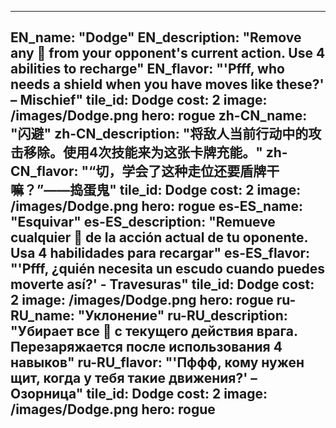 ---

EN_name: "Dodge"
EN_description: "Remove any 🔸 from your opponent's current action. Use 4 abilities to recharge"
EN_flavor: "'Pfff, who needs a shield when you have moves like these?' – Mischief"
tile_id: Dodge
cost: 2
image: /images/Dodge.png
hero: rogue
zh-CN_name: "闪避"
zh-CN_description: "将敌人当前行动中的攻击移除。使用4次技能来为这张卡牌充能。"
zh-CN_flavor: "“切，学会了这种走位还要盾牌干嘛？”——捣蛋鬼"
tile_id: Dodge
cost: 2
image: /images/Dodge.png
hero: rogue
es-ES_name: "Esquivar"
es-ES_description: "Remueve cualquier 🔸 de la acción actual de tu oponente. Usa 4 habilidades para recargar"
es-ES_flavor: "'Pfff, ¿quién necesita un escudo cuando puedes moverte así?' - Travesuras"
tile_id: Dodge
cost: 2
image: /images/Dodge.png
hero: rogue
ru-RU_name: "Уклонение"
ru-RU_description: "Убирает все 🔸 с текущего действия врага. Перезаряжается после использования 4 навыков"
ru-RU_flavor: "'Пффф, кому нужен щит, когда у тебя такие движения?' – Озорница"
tile_id: Dodge
cost: 2
image: /images/Dodge.png
hero: rogue
---